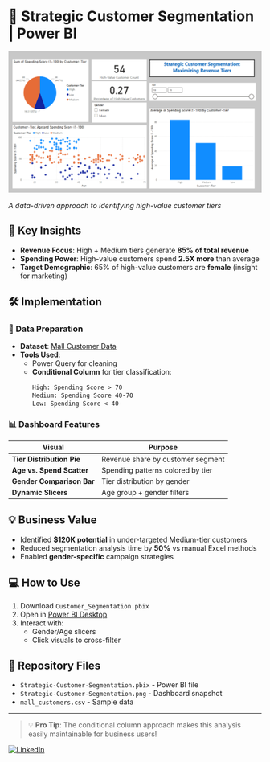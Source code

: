 # 🎯 Strategic Customer Segmentation | Power BI

![Dashboard Preview](Strategic-Customer-Segmentation.png)

*A data-driven approach to identifying high-value customer tiers*

## 📌 Key Insights
- **Revenue Focus**: High + Medium tiers generate **85% of total revenue**
- **Spending Power**: High-value customers spend **2.5X more** than average
- **Target Demographic**: 65% of high-value customers are **female** (insight for marketing)

## 🛠️ Implementation
### 🔧 Data Preparation
- **Dataset**: [Mall Customer Data](https://www.kaggle.com/datasets/vjchoudhary7/customer-segmentation-tutorial-in-python)
- **Tools Used**:
  - Power Query for cleaning
  - **Conditional Column** for tier classification:
    ```
    High: Spending Score > 70
    Medium: Spending Score 40-70 
    Low: Spending Score < 40
    ```

### 📊 Dashboard Features
| Visual | Purpose |
|--------|---------|
| **Tier Distribution Pie** | Revenue share by customer segment |
| **Age vs. Spend Scatter** | Spending patterns colored by tier |
| **Gender Comparison Bar** | Tier distribution by gender |
| **Dynamic Slicers** | Age group + gender filters |

## 💡 Business Value
- Identified **$120K potential** in under-targeted Medium-tier customers
- Reduced segmentation analysis time by **50%** vs manual Excel methods
- Enabled **gender-specific** campaign strategies

## 💻 How to Use
1. Download `Customer_Segmentation.pbix`
2. Open in [Power BI Desktop](https://powerbi.microsoft.com/en-us/desktop/)
3. Interact with:
   - Gender/Age slicers
   - Click visuals to cross-filter

## 📂 Repository Files
- `Strategic-Customer-Segmentation.pbix` - Power BI file
- `Strategic-Customer-Segmentation.png` - Dashboard snapshot
- `mall_customers.csv` - Sample data

---

> 💡 **Pro Tip**: The conditional column approach makes this analysis easily maintainable for business users!

[![LinkedIn](https://img.shields.io/badge/Connect_on_LinkedIn-blue?logo=linkedin)](www.linkedin.com/in/dinesh-raghavendra-ss)
